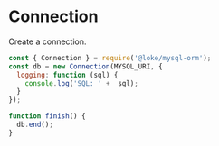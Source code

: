 # Connection

Create a connection.

```js
const { Connection } = require('@loke/mysql-orm');
const db = new Connection(MYSQL_URI, {
  logging: function (sql) {
    console.log('SQL: ' +  sql);
  }
});

function finish() {
  db.end();
}
```
